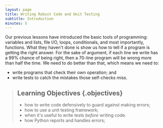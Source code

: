 ```yaml
---
layout: page
title: Writing Robust Code and Unit Testing
subtitle: Introduction
minutes: 5
---
```


Our previous lessons have introduced the basic tools of programming:
variables and lists, file I/O, loops, conditionals, and most importantly, functions. What they haven't done is show us how to tell if a program is getting the right answer. For the sake of argument, if each line we write has a 99% chance of being right, then a 70-line program will be wrong more than half the time. We need to do better than that, which means we need to:

* write programs that check their own operation; and
* write tests to catch the mistakes those self-checks miss.

> ## Learning Objectives {.objectives}
>
> * how to write code defensively to guard against making errors;
> * how to use a unit testing framework;
> * when it's useful to write tests *before* writing code.
> * how Python reports and handles errors;
